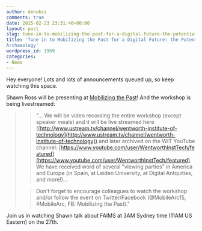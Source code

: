 ```yaml
---
author: denubis
comments: true
date: 2015-02-23 23:31:40+00:00
layout: post
slug: tune-in-to-mobilizing-the-past-for-a-digital-future-the-potential-of-digital-archaeology
title: 'Tune in to Mobilizing the Past for a Digital Future: the Potential of Digital
Archaeology'
wordpress_id: 1969
categories:
- News
---
```


Hey everyone! Lots and lots of announcements queued up, so keep watching this space.

Shawn Ross will be presenting at [Mobilizing the Past](http://uwm.edu/mobilizing-the-past/)! And the workshop is being livestreamed:

<blockquote>

>

> "... We will be video recording the entire workshop (except speaker meals) and it will be live streamed here ([http://www.ustream.tv/channel/wentworth-institute-of-technology](http://www.ustream.tv/channel/wentworth-institute-of-technology)) and later archived on the WIT YouTube channel: [https://www.youtube.com/user/WentworthInstTech/featured](https://www.youtube.com/user/WentworthInstTech/featured). We have received word of several "viewing parties" in America and Europe (in Spain, at Leiden University, at Digital Antquities, and more!)...

>

>

>

>

>

> Don't forget to encourage colleagues to watch the workshop and/or follow the event on Twitter/Facebook (@MobileArc15, #MobileArc, FB: Mobilizing the Past)."

>

>

>

> </blockquote>

Join us in watching Shawn talk about FAIMS at 3AM Sydney time (11AM US Eastern) on the 27th.
